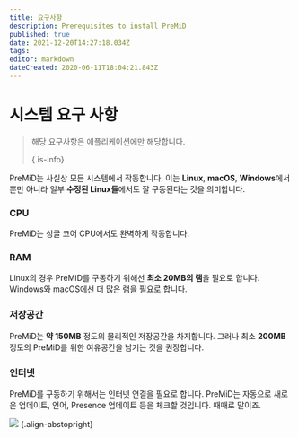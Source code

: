 ```yaml
---
title: 요구사항
description: Prerequisites to install PreMiD
published: true
date: 2021-12-20T14:27:18.034Z
tags:
editor: markdown
dateCreated: 2020-06-11T18:04:21.843Z
---
```


# 시스템 요구 사항

> 해당 요구사항은 애플리케이션에만 해당합니다.
>
> {.is-info}

PreMiD는 사실상 모든 시스템에서 작동합니다. 이는 **Linux**, **macOS**, **Windows**에서 뿐만 아니라 일부 **수정된 Linux들**에서도 잘 구동된다는 것을 의미합니다.

### CPU
PreMiD는 싱글 코어 CPU에서도 완벽하게 작동합니다.

### RAM
Linux의 경우 PreMiD를 구동하기 위해선 **최소 20MB의 램**을 필요로 합니다. Windows와 macOS에선 더 많은 램을 필요로 합니다.

### 저장공간
PreMiD는 **약 150MB** 정도의 물리적인 저장공간을 차지합니다. 그러나 최소 **200MB**정도의 PreMiD를 위한 여유공간을 남기는 것을 권장합니다.

### 인터넷
PreMiD를 구동하기 위해서는 인터넷 연결을 필요로 합니다. PreMiD는 자동으로 새로운 업데이트, 언어, Presence 업데이트 등을 체크할 것입니다. 때때로 말이죠.

![](https://a.icons8.com/ViUXyjOj/f4tFww/svg.svg) {.align-abstopright}
